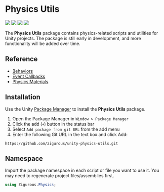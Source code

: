 # Physics Utils

[![](https://img.shields.io/badge/github-repo-blue?logo=github)](https://github.com/zigurous/unity-physics-utils) [![](https://img.shields.io/github/package-json/v/zigurous/unity-physics-utils)](https://github.com/zigurous/unity-physics-utils/releases) [![](https://img.shields.io/badge/docs-link-success)](https://docs.zigurous.com/com.zigurous.physics) [![](https://img.shields.io/github/license/zigurous/unity-physics-utils)](https://github.com/zigurous/unity-physics-utils/blob/main/LICENSE.md)

The **Physics Utils** package contains physics-related scripts and utilities for Unity projects. The package is still early in development, and more functionality will be added over time.

## Reference

- [Behaviors](https://docs.zigurous.com/com.zigurous.physics/manual/behaviors)
- [Event Callbacks](https://docs.zigurous.com/com.zigurous.physics/manual/events)
- [Physics Materials](https://docs.zigurous.com/com.zigurous.physics/manual/materials)

## Installation

Use the Unity [Package Manager](https://docs.unity3d.com/Manual/upm-ui.html) to install the **Physics Utils** package.

1. Open the Package Manager in `Window > Package Manager`
2. Click the add (`+`) button in the status bar
3. Select `Add package from git URL` from the add menu
4. Enter the following Git URL in the text box and click Add:

```http
https://github.com/zigurous/unity-physics-utils.git
```

## Namespace

Import the package namespace in each script or file you want to use it. You may need to regenerate project files/assemblies first.

```csharp
using Zigurous.Physics;
```
